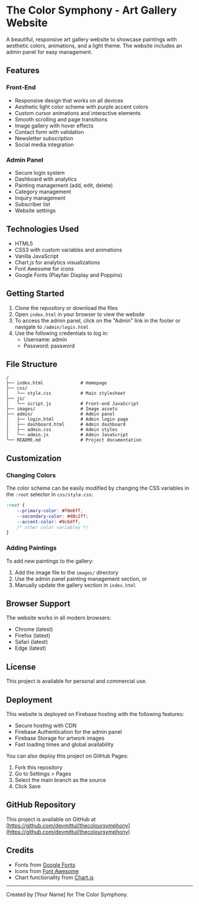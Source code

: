 # The Color Symphony - Art Gallery Website

A beautiful, responsive art gallery website to showcase paintings with aesthetic colors, animations, and a light theme. The website includes an admin panel for easy management.

## Features

### Front-End
- Responsive design that works on all devices
- Aesthetic light color scheme with purple accent colors
- Custom cursor animations and interactive elements
- Smooth scrolling and page transitions
- Image gallery with hover effects
- Contact form with validation
- Newsletter subscription
- Social media integration

### Admin Panel
- Secure login system
- Dashboard with analytics
- Painting management (add, edit, delete)
- Category management
- Inquiry management
- Subscriber list
- Website settings

## Technologies Used

- HTML5
- CSS3 with custom variables and animations
- Vanilla JavaScript
- Chart.js for analytics visualizations
- Font Awesome for icons
- Google Fonts (Playfair Display and Poppins)

## Getting Started

1. Clone the repository or download the files
2. Open `index.html` in your browser to view the website
3. To access the admin panel, click on the "Admin" link in the footer or navigate to `/admin/login.html`
4. Use the following credentials to log in:
   - Username: admin
   - Password: password

## File Structure

```
/
├── index.html              # Homepage
├── css/
│   └── style.css           # Main stylesheet
├── js/
│   └── script.js           # Front-end JavaScript
├── images/                 # Image assets
├── admin/                  # Admin panel
│   ├── login.html          # Admin login page
│   ├── dashboard.html      # Admin dashboard
│   ├── admin.css           # Admin styles
│   └── admin.js            # Admin JavaScript
└── README.md               # Project documentation
```

## Customization

### Changing Colors
The color scheme can be easily modified by changing the CSS variables in the `:root` selector in `css/style.css`:

```css
:root {
    --primary-color: #f0e6ff;
    --secondary-color: #d8c2ff;
    --accent-color: #9c6dff;
    /* other color variables */
}
```

### Adding Paintings
To add new paintings to the gallery:

1. Add the image file to the `images/` directory
2. Use the admin panel painting management section, or
3. Manually update the gallery section in `index.html`

## Browser Support

The website works in all modern browsers:
- Chrome (latest)
- Firefox (latest)
- Safari (latest)
- Edge (latest)

## License

This project is available for personal and commercial use.

## Deployment

This website is deployed on Firebase hosting with the following features:
- Secure hosting with CDN
- Firebase Authentication for the admin panel
- Firebase Storage for artwork images
- Fast loading times and global availability

You can also deploy this project on GitHub Pages:
1. Fork this repository
2. Go to Settings > Pages
3. Select the main branch as the source
4. Click Save

## GitHub Repository

This project is available on GitHub at [https://github.com/devmittul/thecoloursymphony](https://github.com/devmittul/thecoloursymphony)

## Credits

- Fonts from [Google Fonts](https://fonts.google.com/)
- Icons from [Font Awesome](https://fontawesome.com/)
- Chart functionality from [Chart.js](https://www.chartjs.org/)

---

Created by [Your Name] for The Color Symphony. 